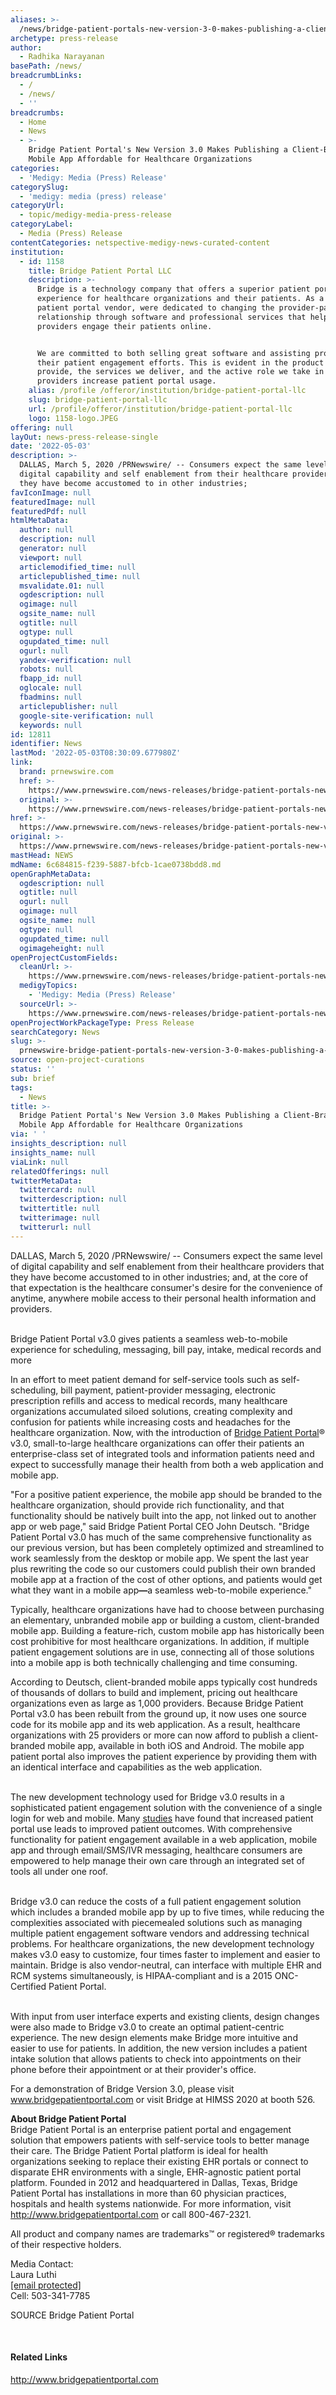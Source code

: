```yaml
---
aliases: >-
  /news/bridge-patient-portals-new-version-3-0-makes-publishing-a-client-branded-mobile-app-affordable-for-healthcare-organizations
archetype: press-release
author:
  - Radhika Narayanan
basePath: /news/
breadcrumbLinks:
  - /
  - /news/
  - ''
breadcrumbs:
  - Home
  - News
  - >-
    Bridge Patient Portal's New Version 3.0 Makes Publishing a Client-Branded
    Mobile App Affordable for Healthcare Organizations
categories:
  - 'Medigy: Media (Press) Release'
categorySlug:
  - 'medigy: media (press) release'
categoryUrl:
  - topic/medigy-media-press-release
categoryLabel:
  - Media (Press) Release
contentCategories: netspective-medigy-news-curated-content
institution:
  - id: 1158
    title: Bridge Patient Portal LLC
    description: >-
      Bridge is a technology company that offers a superior patient portal
      experience for healthcare organizations and their patients. As a leading
      patient portal vendor, were dedicated to changing the provider-patient
      relationship through software and professional services that help
      providers engage their patients online.


      We are committed to both selling great software and assisting providers in
      their patient engagement efforts. This is evident in the product we
      provide, the services we deliver, and the active role we take in helping
      providers increase patient portal usage.
    alias: /profile /offeror/institution/bridge-patient-portal-llc
    slug: bridge-patient-portal-llc
    url: /profile/offeror/institution/bridge-patient-portal-llc
    logo: 1158-logo.JPEG
offering: null
layOut: news-press-release-single
date: '2022-05-03'
description: >-
  DALLAS, March 5, 2020 /PRNewswire/ -- Consumers expect the same level of
  digital capability and self enablement from their healthcare providers that
  they have become accustomed to in other industries;
favIconImage: null
featuredImage: null
featuredPdf: null
htmlMetaData:
  author: null
  description: null
  generator: null
  viewport: null
  articlemodified_time: null
  articlepublished_time: null
  msvalidate.01: null
  ogdescription: null
  ogimage: null
  ogsite_name: null
  ogtitle: null
  ogtype: null
  ogupdated_time: null
  ogurl: null
  yandex-verification: null
  robots: null
  fbapp_id: null
  oglocale: null
  fbadmins: null
  articlepublisher: null
  google-site-verification: null
  keywords: null
id: 12811
identifier: News
lastMod: '2022-05-03T08:30:09.677980Z'
link:
  brand: prnewswire.com
  href: >-
    https://www.prnewswire.com/news-releases/bridge-patient-portals-new-version-3-0-makes-publishing-a-client-branded-mobile-app-affordable-for-healthcare-organizations-301017033.html
  original: >-
    https://www.prnewswire.com/news-releases/bridge-patient-portals-new-version-3-0-makes-publishing-a-client-branded-mobile-app-affordable-for-healthcare-organizations-301017033.html
href: >-
  https://www.prnewswire.com/news-releases/bridge-patient-portals-new-version-3-0-makes-publishing-a-client-branded-mobile-app-affordable-for-healthcare-organizations-301017033.html
original: >-
  https://www.prnewswire.com/news-releases/bridge-patient-portals-new-version-3-0-makes-publishing-a-client-branded-mobile-app-affordable-for-healthcare-organizations-301017033.html
mastHead: NEWS
mdName: 6c684815-f239-5887-bfcb-1cae0738bdd8.md
openGraphMetaData:
  ogdescription: null
  ogtitle: null
  ogurl: null
  ogimage: null
  ogsite_name: null
  ogtype: null
  ogupdated_time: null
  ogimageheight: null
openProjectCustomFields:
  cleanUrl: >-
    https://www.prnewswire.com/news-releases/bridge-patient-portals-new-version-3-0-makes-publishing-a-client-branded-mobile-app-affordable-for-healthcare-organizations-301017033.html
  medigyTopics:
    - 'Medigy: Media (Press) Release'
  sourceUrl: >-
    https://www.prnewswire.com/news-releases/bridge-patient-portals-new-version-3-0-makes-publishing-a-client-branded-mobile-app-affordable-for-healthcare-organizations-301017033.html
openProjectWorkPackageType: Press Release
searchCategory: News
slug: >-
  prnewswire-bridge-patient-portals-new-version-3-0-makes-publishing-a-client-branded-mobile-app-affordable-for-healthcare-organizations
source: open-project-curations
status: ''
sub: brief
tags:
  - News
title: >-
  Bridge Patient Portal's New Version 3.0 Makes Publishing a Client-Branded
  Mobile App Affordable for Healthcare Organizations
via: ' '
insights_description: null
insights_name: null
viaLink: null
relatedOfferings: null
twitterMetaData:
  twittercard: null
  twitterdescription: null
  twittertitle: null
  twitterimage: null
  twitterurl: null
---
```

<p>DALLAS, March 5, 2020 /PRNewswire/ -- Consumers expect the same level of digital capability and self enablement from their healthcare providers that they have become accustomed to in other industries; and, at the core of that expectation is the healthcare consumer's desire for the convenience of anytime, anywhere mobile access to their personal health information and providers.<br>&nbsp;</p><p>Bridge Patient Portal v3.0 gives patients a seamless web-to-mobile experience for scheduling, messaging, bill pay, intake, medical records and more</p><p>In an effort to meet patient demand for self-service tools such as self-scheduling, bill payment, patient-provider messaging, electronic prescription refills and access to medical records, many healthcare organizations accumulated siloed solutions, creating complexity and confusion for patients while increasing costs and headaches for the healthcare organization. Now, with the introduction of <a href="https://c212.net/c/link/?t=0&amp;l=en&amp;o=2739166-1&amp;h=1966429523&amp;u=https%3A%2F%2Fwww.bridgepatientportal.com%2F&amp;a=Bridge+Patient+Portal">Bridge Patient Portal</a>® v3.0, small-to-large healthcare organizations can offer their patients an enterprise-class set of integrated tools and information patients need and expect to successfully manage their health from both a web application and mobile app.</p><p>"For a positive patient experience, the mobile app should be branded to the healthcare organization, should provide rich functionality, and that functionality should be natively built into the app, not linked out to another app or web page," said Bridge Patient Portal CEO John Deutsch. "Bridge Patient Portal v3.0 has much of the same comprehensive functionality as our previous version, but has been completely optimized and streamlined to work seamlessly from the desktop or mobile app. We spent the last year plus rewriting the code so our customers could publish their own branded mobile app at a fraction of the cost of other options, and patients would get what they want in a mobile app<strong>—</strong>a seamless web-to-mobile experience."</p><p>Typically, healthcare organizations have had to choose between purchasing an elementary, unbranded mobile app or building a custom, client-branded mobile app. Building a feature-rich, custom mobile app has historically been cost prohibitive for most healthcare organizations. In addition, if multiple patient engagement solutions are in use, connecting all of those solutions into a mobile app is both technically challenging and time consuming.</p><p>According to Deutsch, client-branded mobile apps typically cost hundreds of thousands of dollars to build and implement, pricing out healthcare organizations even as large as 1,000 providers. Because Bridge Patient Portal v3.0 has been rebuilt from the ground up, it now uses one source code for its mobile app and its web application. As a result, healthcare organizations with 25 providers or more can now afford to publish a client-branded mobile app, available in both iOS and Android. The mobile app patient portal also improves the patient experience by providing them with an identical interface and capabilities as the web application.&nbsp;<br>&nbsp;</p><p>The new development technology used for Bridge v3.0 results in a sophisticated patient engagement solution with the convenience of a single login for web and mobile. Many <a href="https://c212.net/c/link/?t=0&amp;l=en&amp;o=2739166-1&amp;h=550629155&amp;u=https%3A%2F%2Fhumanfactors.jmir.org%2F2019%2F4%2Fe15038%2F&amp;a=studies">studies</a> have found that increased patient portal use leads to improved patient outcomes. With comprehensive functionality for patient engagement available in a web application, mobile app and through email/SMS/IVR messaging, healthcare consumers are empowered to help manage their own care through an integrated set of tools all under one roof.&nbsp;<br>&nbsp;</p><p>Bridge v3.0 can reduce the costs of a full patient engagement solution which includes a branded mobile app by up to five times, while reducing the complexities associated with piecemealed solutions such as managing multiple patient engagement software vendors and addressing technical problems. For healthcare organizations, the new development technology makes v3.0 easy to customize, four times faster to implement and easier to maintain. Bridge is also vendor-neutral, can interface with multiple EHR and RCM systems simultaneously, is HIPAA-compliant and is a 2015 ONC-Certified Patient Portal.<br>&nbsp;</p><p>With input from user interface experts and existing clients, design changes were also made to Bridge v3.0 to create an optimal patient-centric experience. The new design elements make Bridge more intuitive and easier to use for patients. In addition, the new version includes a patient intake solution that allows patients to check into appointments on their phone before their appointment or at their provider's office.</p><p>For a demonstration of Bridge Version 3.0, please visit <a href="https://c212.net/c/link/?t=0&amp;l=en&amp;o=2739166-1&amp;h=788059989&amp;u=http%3A%2F%2Fwww.bridgepatientportal.com%2F&amp;a=www.bridgepatientportal.com">www.bridgepatientportal.com</a> or visit Bridge at HIMSS 2020 at booth 526.</p><p><strong>About Bridge Patient Portal</strong><br>Bridge Patient Portal is an&nbsp;enterprise patient portal and engagement solution that empowers patients with self-service tools to better manage their care. The Bridge Patient Portal platform is&nbsp;ideal for health organizations seeking to replace their existing EHR portals or connect to disparate EHR environments with a single, EHR-agnostic patient portal platform. Founded in 2012 and headquartered in Dallas, Texas, Bridge Patient Portal has installations in more than 60 physician practices, hospitals and health systems nationwide. For more information, visit <a href="https://c212.net/c/link/?t=0&amp;l=en&amp;o=2739166-1&amp;h=3413400098&amp;u=http%3A%2F%2Fwww.bridgepatientportal.com%2F&amp;a=http%3A%2F%2Fwww.bridgepatientportal.com">http://www.bridgepatientportal.com</a> or call 800-467-2321.</p><p>All product and company names are trademarks™ or registered® trademarks of their respective holders.</p><p>Media Contact:&nbsp;<br>Laura Luthi<br><a href="https://www.prnewswire.com/cdn-cgi/l/email-protection#05373630313730456068646c693175772b666a68">[email&nbsp;protected]</a>&nbsp;<br>Cell: 503-341-7785</p><p>SOURCE Bridge Patient Portal</p><p>&nbsp;</p><h4>Related Links</h4><p><a href="http://www.bridgepatientportal.com/">http://www.bridgepatientportal.com</a><br>&nbsp;</p>